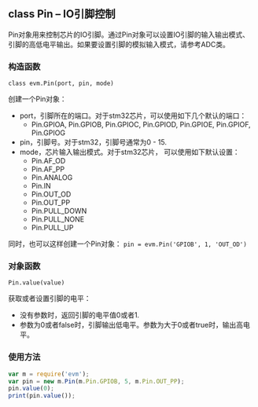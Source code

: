 ## class Pin – IO引脚控制

Pin对象用来控制芯片的IO引脚。通过Pin对象可以设置IO引脚的输入输出模式、 引脚的高低电平输出。如果要设置引脚的模拟输入模式，请参考ADC类。

### 构造函数

` class evm.Pin(port, pin, mode) `

 创建一个Pin对象：
*  port，引脚所在的端口。对于stm32芯片，可以使用如下几个默认的端口：
    *  Pin.GPIOA, Pin.GPIOB, Pin.GPIOC, Pin.GPIOD, Pin.GPIOE, Pin.GPIOF, Pin.GPIOG
*  pin，引脚号。对于stm32，引脚号通常为0 - 15.
*  mode，芯片输入输出模式。对于stm32芯片， 可以使用如下默认设置：
    *  Pin.AF_OD
    *  Pin.AF_PP
    *  Pin.ANALOG
    *  Pin.IN
    *  Pin.OUT_OD
    *  Pin.OUT_PP
    *  Pin.PULL_DOWN
    *  Pin.PULL_NONE
    *  Pin.PULL_UP

同时，也可以这样创建一个Pin对象：
    `pin = evm.Pin('GPIOB', 1, 'OUT_OD')`
    
    
### 对象函数

`Pin.value(value)`

获取或者设置引脚的电平：
*  没有参数时，返回引脚的电平值0或者1.
*  参数为0或者false时，引脚输出低电平。参数为大于0或者true时，输出高电平。


### 使用方法

```javascript
var m = require('evm');
var pin = new m.Pin(m.Pin.GPIOB, 5, m.Pin.OUT_PP);
pin.value(0);
print(pin.value());
```

